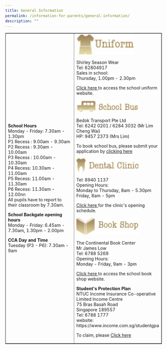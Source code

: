 ```yaml
---
title: General Information
permalink: /information-for-parents/general-information/
description: ""
---
```

<table style="border-collapse: collapse; width: 100%;" border="1">
<tbody>
<tr>
<td style="width: 67%;"><p><strong>School Hours</strong><br>Monday - Friday: 7.30am - 1.30pm<br>P1 Recess : 9.00am - 9.30am<br>P2 Recess : 9.30am - 10.00am<br>P3 Recess : 10.00am - 10.30am<br>P4 Recess: 10.30am - 11.00am&nbsp;<br>P5 Recess: 11.00am - 11.30am&nbsp;<br>P6 Recess: 11.30am - 12.00nn&nbsp;<br>All pupils have to report to their classroom by 7.30am.</p>
<p><strong>School Backgate opening hours<br></strong>Monday - Friday: 6.45am - 7.30am, 1.30pm - 2.00pm</p>
<p><strong>CCA Day and Time<br></strong>Tuesday (P3 - P6): 7.30am - 9am</p></td>
<td style="width: 33%;"><img style="width: 70%;" src="/images/gi1.jpeg">
<p>Shirley Season Wear<br>Tel: 62804917<br>Sales in school:<br>Thursday, 1.00pm - 2.30pm</p>
<a href="https://www.shirleyuni.com/product-category/chongzheng-primary-school/" target="_blank" rel="noopener">Click here </a> to access the school uniform website.<p></p>
	
<img style="width: 75%;" src="/images/gi2.jpeg">
<p>Bedok Transport Pte Ltd<br>Tel: 6242 0201 / 6284 3032 (Mr Lim Cheng Wai)<br>HP: 9457 2373 (Mrs Lim)</p>
To book school bus, please submit your application by <a href="www.bedoktransport.com/bedok_transport/register" target="_blank" rel="noopener">clicking here </a> <p></p>	

<img style="width: 75%;" src="/images/gi3.jpeg">
<p>Tel:&nbsp;8940 1137<br>Opening Hours:<br>Monday to Thursday, 8am - 5.30pm<br>Friday, 8am - 5pm</p> 
<a href="https://go.gov.sg/dental-clinic-opening-schedule" target="_blank" rel="noopener">Click here </a> for the clinic's opening schedule.<p></p> 
<img style="width: 75%;" src="/images/gi4.jpeg">
<p>The Continental Book Center<br>Mr James Low<br>Tel: 6788 5269<br>Opening Hours:<br>Monday - Friday, 9am - 3pm</p>
<a href="https://thecontinental.sg/" target="_blank" rel="noopener">Click here </a> to access the school book shop website.<p></p>
	
<p><strong>Student's Protection Plan<br></strong>NTUC Income Insurance Co-operative Limited Income Centre<br>75 Bras Basah Road<br>Singapore 189557<br>Tel: 6788 1777<br> website:  https://www.income.com.sg/studentgpa</p>
To claim, please <a href="https://studentgpa.incomegroupins.com.sg/" target="_blank" rel="noopener">Click here </a> <p></p>
	
</td></tr></tbody></table>
